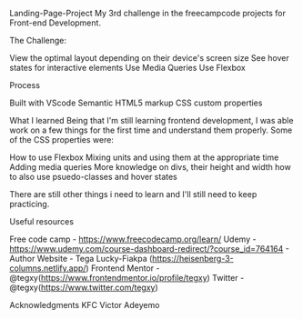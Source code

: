 Landing-Page-Project
My 3rd challenge in the freecampcode projects for Front-end Development.

The Challenge:

View the optimal layout depending on their device's screen size
See hover states for interactive elements
Use Media Queries
Use Flexbox


Process

Built with
VScode
Semantic HTML5 markup
CSS custom properties

What I learned Being that I'm still learning frontend development, I was able work on a few things for the first time and understand them properly. Some of the CSS properties were:

How to use Flexbox
Mixing units and using them at the appropriate time
Adding media queries
More knowledge on divs, their height and width
how to also use psuedo-classes and hover states

There are still other things i need to learn and I'll still need to keep practicing.



Useful resources

Free code camp - https://www.freecodecamp.org/learn/
Udemy - https://www.udemy.com/course-dashboard-redirect/?course_id=764164 -
Author
Website - Tega Lucky-Fiakpa (https://heisenberg-3-columns.netlify.app/)
Frontend Mentor - @tegxy(https://www.frontendmentor.io/profile/tegxy)
Twitter - @tegxy(https://www.twitter.com/tegxy)

Acknowledgments
KFC
Victor Adeyemo
